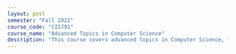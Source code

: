 ```yaml
---
layout: post
semester: "Fall 2022"
course_code: "CIS791"
course_name: "Advanced Topics in Computer Science"
description: "This course covers advanced topics in Computer Science, focusing on theoretical and practical aspects of algorithm design and analysis."
---
```

